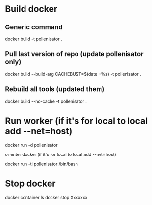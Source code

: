 # Build docker
## Generic command
docker build -t pollenisator .
## Pull last version of repo (update pollenisator only)
docker build --build-arg CACHEBUST=$(date +%s) -t pollenisator . 
## Rebuild all tools (updated them)
docker build --no-cache -t pollenisator .

# Run worker (if it's for local to local add --net=host)

docker run -d pollenisator

or enter docker (if it's for local to local add --net=host)

docker run -ti pollenisator /bin/bash

# Stop docker

docker container ls
docker stop Xxxxxxx
